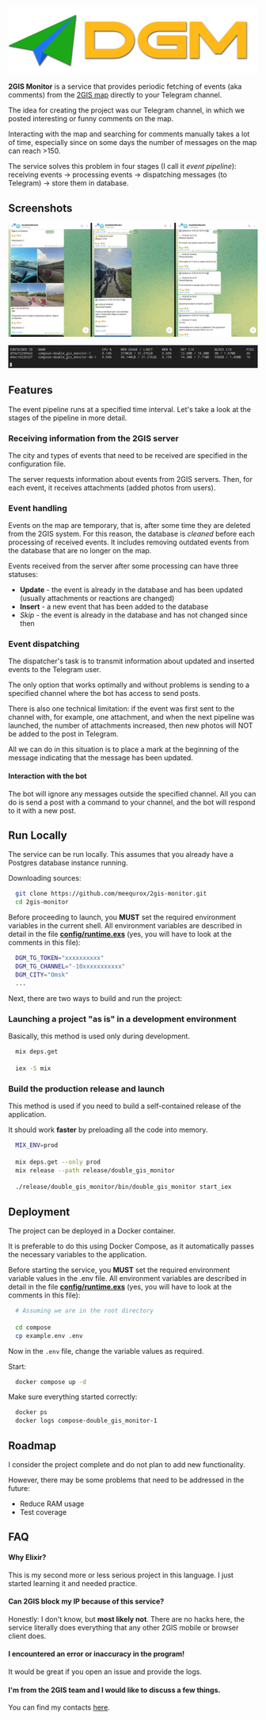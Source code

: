 ![Logo](.github/images/logo-01.png)

**2GIS Monitor** is a service that provides periodic fetching of events (aka comments)
from the [2GIS map](https://2gis.ru) directly to your Telegram channel.

The idea for creating the project was our Telegram channel, in which we posted interesting or funny comments on the map.

Interacting with the map and searching for comments manually takes a lot of time, especially since on some days
the number of messages on the map can reach >150.

The service solves this problem in four stages (I call it *event pipeline*):
receiving events -> processing events -> dispatching messages (to Telegram) -> store them in database.

## Screenshots

![Telegram Screenshot](.github/images/telegram-01.png)

![Docker stats](.github/images/docker-01.png)

## Features

The event pipeline runs at a specified time interval. Let's take a look at the stages of the pipeline in more detail.

### Receiving information from the 2GIS server

The city and types of events that need to be received are specified in the configuration file.

The server requests information about events from 2GIS servers. Then, for each event, it receives attachments
(added photos from users).

### Event handling

Events on the map are temporary, that is, after some time they are deleted from the 2GIS system.
For this reason, the database is *cleaned* before each processing of received events.
It includes removing outdated events from the database that are no longer on the map.

Events received from the server after some processing can have three statuses:

- **Update** - the event is already in the database and has been updated (usually attachments or reactions are changed)
- **Insert** - a new event that has been added to the database
- *Skip* - the event is already in the database and has not changed since then

### Event dispatching

The dispatcher's task is to transmit information about updated and inserted events to the Telegram user.

The only option that works optimally and without problems is sending to a specified channel where the bot has access
to send posts.

There is also one technical limitation: if the event was first sent to the channel with, for example, one attachment,
and when the next pipeline was launched, the number of attachments increased,
then new photos will NOT be added to the post in Telegram.

All we can do in this situation is to place a mark at the beginning of the message indicating that the message
has been updated.

#### Interaction with the bot

The bot will ignore any messages outside the specified channel.
All you can do is send a post with a command to your channel, and the bot will respond to it with a new post.

## Run Locally

The service can be run locally.
This assumes that you already have a Postgres database instance running.

Downloading sources:

```bash
  git clone https://github.com/meequrox/2gis-monitor.git
  cd 2gis-monitor
```

Before proceeding to launch, you **MUST** set the required environment variables in the current shell.
All environment variables are described in detail in the file **[config/runtime.exs](config/runtime.exs)**
(yes, you will have to look at the comments in this file):

```bash
  DGM_TG_TOKEN="xxxxxxxxxx"
  DGM_TG_CHANNEL="-10xxxxxxxxxxx"
  DGM_CITY="Omsk"
  ...
```

Next, there are two ways to build and run the project:

### Launching a project "as is" in a development environment

Basically, this method is used only during development.

```bash
  mix deps.get

  iex -S mix
```

### Build the production release and launch

This method is used if you need to build a self-contained release of the application.

It should work **faster** by preloading all the code into memory.

```bash
  MIX_ENV=prod

  mix deps.get --only prod
  mix release --path release/double_gis_monitor

  ./release/double_gis_monitor/bin/double_gis_monitor start_iex
```

## Deployment

The project can be deployed in a Docker container.

It is preferable to do this using Docker Compose, as it automatically passes the necessary variables to the application.

Before starting the service, you **MUST** set the required environment variable values ​​in the .env file.
All environment variables are described in detail in the file **[config/runtime.exs](config/runtime.exs)**
(yes, you will have to look at the comments in this file):

```bash
  # Assuming we are in the root directory

  cd compose
  cp example.env .env
```

Now in the `.env` file, change the variable values ​​as required.

Start:

```bash
  docker compose up -d
```

Make sure everything started correctly:

```bash
  docker ps
  docker logs compose-double_gis_monitor-1
```

## Roadmap

I consider the project complete and do not plan to add new functionality.

However, there may be some problems that need to be addressed in the future:

- Reduce RAM usage
- Test coverage

## FAQ

#### Why Elixir?

This is my second more or less serious project in this language. I just started learning it and needed practice.

#### Can 2GIS block my IP because of this service?

Honestly: I don't know, but **most likely not**.
There are no hacks here, the service literally does everything that any other 2GIS mobile or browser client does.

#### I encountered an error or inaccuracy in the program!

It would be great if you open an issue and provide the logs.

#### I'm from the 2GIS team and I would like to discuss a few things.

You can find my contacts [here](https://github.com/meequrox#contacts).

